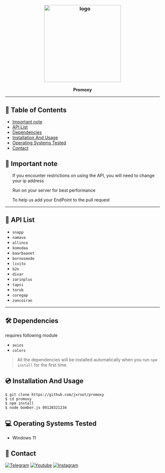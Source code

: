 
﻿
<h3 align="center"><img src="https://fizoofood.com/sms-bomber-apkresult.jpg" alt="logo" height="250px"></h3>
<p align="center">
    <b>Promoxy</b><br>
    </p>
<hr>

<h2 id="table-of-contents">📜 Table of Contents</h2>
<ul>
<li><a href="#connection"> Important note</a></li>
<li><a href="#dependency"> API List</a></li>
<li><a href="#installation-and-usage"> Dependencies</a></li>
<li><a href="#installation-termux">Installation And Usage</a></li>
<li><a href="#operating-systems-tested">Operating Systems Tested</a>
<li><a href="#contact">Contact</a></li>

</li>
</ul>
<h2>📢 Important note</h2>

<ol>If you encounter restrictions on using the API, you will need to change your ip address</ol>

<ol>Run on your server for best performance</ol>

<ol>To help us add your EndPoint to the pull request</ol>
<hr>
<h2>📜 API List</h2>

- `snapp`
- `namava`
- `allinco`
- `komodaa`
- `baarbaanet`
- `bornosmode`
- `livito`
- `b2n`
- `divar`
- `zarinplus`
- `tapsi`
- `torob`
- `coregap`
- `zancoiran`

<hr>
<h2>🛠  Dependencies</h2>

requires following module 
- `axios`
- `colors`


> All the dependencies will be installed automatically when you run `npm install` for the first time.
<h2>💿 Installation And Usage</h2>

```
$ git clone https://github.com/jxroot/promoxy
$ cd promoxy
$ npm install
$ node bomber.js 09128321234
```
<h2 id="operating-systems-tested">💻 Operating Systems Tested</h2>
<ul>

<li>Windows 11</li>
</ul>





<h2 id="contact">📧 Contact</h2>
<p >
<a href="https://t.me/sectoolfa"><img title="Telegram" src="https://img.shields.io/badge/Telegram-black?style=for-the-badge&logo=Telegram"></a>
<a href="https://www.youtube.com/channel/UC0-QcOXgzRgSfcE3zerwu9w/?sub_confirmation=1"><img title="Youtube" src="https://img.shields.io/badge/Youtube-red?style=for-the-badge&logo=Youtube"></a>
<a href="https://www.instagram.com/sectoolfa"><img title="Instagram" src="https://img.shields.io/badge/Instagram-white?style=for-the-badge&logo=Instagram"></a>

